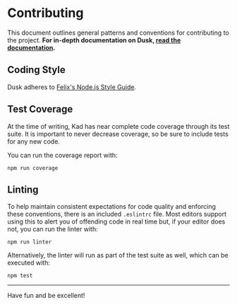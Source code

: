 Contributing
============

This document outlines general patterns and conventions for contributing
to the project. **For in-depth documentation on Dusk,
[read the documentation](doc).**

Coding Style
------------

Dusk adheres to
[Felix's Node.js Style Guide](https://github.com/felixge/node-style-guide).

Test Coverage
-------------

At the time of writing, Kad has near complete code coverage through
its test suite. It is important to never decrease coverage, so be sure to
include tests for any new code.

You can run the coverage report with:

```
npm run coverage
```

Linting
-------

To help maintain consistent expectations for code quality and enforcing these
conventions, there is an included `.eslintrc` file. Most editors support using
this to alert you of offending code in real time but, if your editor does not,
you can run the linter with:

```
npm run linter
```

Alternatively, the linter will run as part of the test suite as well, which can
be executed with:

```
npm test
```

---

Have fun and be excellent!
